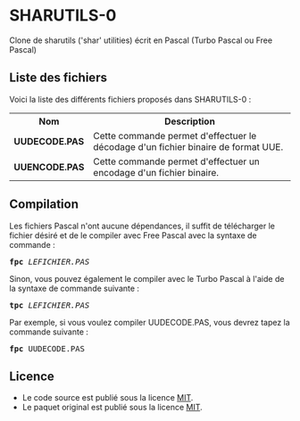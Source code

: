 # SHARUTILS-0
Clone de sharutils ('shar' utilities) écrit en Pascal (Turbo Pascal ou Free Pascal)

<h2>Liste des fichiers</h2>

Voici la liste des différents fichiers proposés dans SHARUTILS-0 :

<table>
		<tr>
			<th>Nom</th>
			<th>Description</th>	
		</tr>
			<tr>
			<td><b>UUDECODE.PAS</b></td>
			<td>Cette commande permet d'effectuer le décodage d'un fichier binaire de format UUE.</td>
		</tr>
		<tr>
			<td><b>UUENCODE.PAS</b></td>
			<td>Cette commande permet d'effectuer un encodage d'un fichier binaire.</td>
		</tr>
	</table>
	
<h2>Compilation</h2>
	
Les fichiers Pascal n'ont aucune dépendances, il suffit de télécharger le fichier désiré et de le compiler avec Free Pascal avec la syntaxe de commande  :

<pre><b>fpc</b> <i>LEFICHIER.PAS</i></pre>
	
Sinon, vous pouvez également le compiler avec le Turbo Pascal à l'aide de la syntaxe de commande suivante :	

<pre><b>tpc</b> <i>LEFICHIER.PAS</i></pre>
	
Par exemple, si vous voulez compiler UUDECODE.PAS, vous devrez tapez la commande suivante :

<pre><b>fpc</b> UUDECODE.PAS</pre>

<h2>Licence</h2>
<ul>
 <li>Le code source est publié sous la licence <a href="https://github.com/gladir/SHARUTILS-0/blob/main/LICENSE">MIT</a>.</li>
 <li>Le paquet original est publié sous la licence <a href="https://github.com/gladir/SHARUTILS-0/blob/main/LICENSE">MIT</a>.</li>
</ul>
